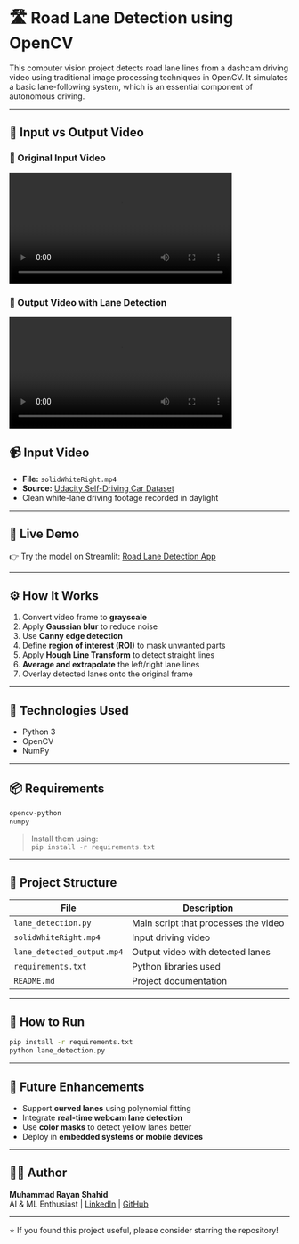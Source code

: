 # 🛣️ Road Lane Detection using OpenCV

This computer vision project detects road lane lines from a dashcam driving video using traditional image processing techniques in OpenCV. It simulates a basic lane-following system, which is an essential component of autonomous driving.

---

## 🎥 Input vs Output Video

### 🔹 Original Input Video  
<video src="https://github.com/user-attachments/assets/0b14c4a3-f1c7-417f-bb34-58b8f2309ed5" width="400" controls></video>

### 🔸 Output Video with Lane Detection  
<video src="https://github.com/user-attachments/assets/a0d5acb2-529b-40c5-9548-52e2c5852ec6" width="400" controls></video>

## 📹 Input Video

- **File:** `solidWhiteRight.mp4`  
- **Source:** [Udacity Self-Driving Car Dataset](https://github.com/udacity/CarND-LaneLines-P1)
- Clean white-lane driving footage recorded in daylight

---

## 🔴 Live Demo
👉 Try the model on Streamlit: [Road Lane Detection App](https://road-lane-detection-opencv-qfwagy6zxuj8zkuaspkwu4.streamlit.app/)

---

## ⚙️ How It Works

1. Convert video frame to **grayscale**
2. Apply **Gaussian blur** to reduce noise
3. Use **Canny edge detection**
4. Define **region of interest (ROI)** to mask unwanted parts
5. Apply **Hough Line Transform** to detect straight lines
6. **Average and extrapolate** the left/right lane lines
7. Overlay detected lanes onto the original frame

---

## 🧠 Technologies Used

- Python 3
- OpenCV
- NumPy

---

## 📦 Requirements

```bash
opencv-python
numpy
```

> Install them using:  
> `pip install -r requirements.txt`

---

## 📁 Project Structure

| File                          | Description                                           |
|-------------------------------|-------------------------------------------------------|
| `lane_detection.py`           | Main script that processes the video                 |
| `solidWhiteRight.mp4`         | Input driving video                                  |
| `lane_detected_output.mp4`    | Output video with detected lanes                     |
| `requirements.txt`            | Python libraries used                                |
| `README.md`                   | Project documentation                                |

---

## 🚀 How to Run

```bash
pip install -r requirements.txt
python lane_detection.py
```

---

## 🔭 Future Enhancements

- Support **curved lanes** using polynomial fitting
- Integrate **real-time webcam lane detection**
- Use **color masks** to detect yellow lanes better
- Deploy in **embedded systems or mobile devices**

---

## 👨‍💻 Author

**Muhammad Rayan Shahid**  
AI & ML Enthusiast | [LinkedIn](https://www.linkedin.com/in/muhammadrayanshahid/) | [GitHub](https://github.com/RayanAIX)

---

⭐ If you found this project useful, please consider starring the repository!


